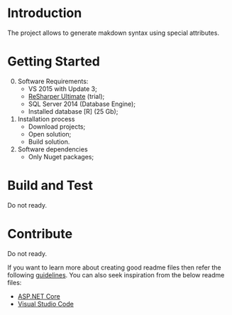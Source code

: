 # Introduction
The project allows to generate makdown syntax using special attributes.

# Getting Started
0.  Software Requirements:
    - VS 2015 with Update 3;
    - [ReSharper Ultimate](https://www.jetbrains.com/resharper/) (trial);
    - SQL Server 2014 (Database Engine);
    - Installed database [R] (25 Gb);
1.	Installation process
    - Download projects;
    - Open solution;
    - Build solution.
2.	Software dependencies
    - Only Nuget packages;

# Build and Test
Do not ready.

# Contribute
Do not ready.

If you want to learn more about creating good readme files then refer the following [guidelines](https://www.visualstudio.com/en-us/docs/git/create-a-readme). You can also seek inspiration from the below readme files:
- [ASP.NET Core](https://github.com/aspnet/Home)
- [Visual Studio Code](https://github.com/Microsoft/vscode)
